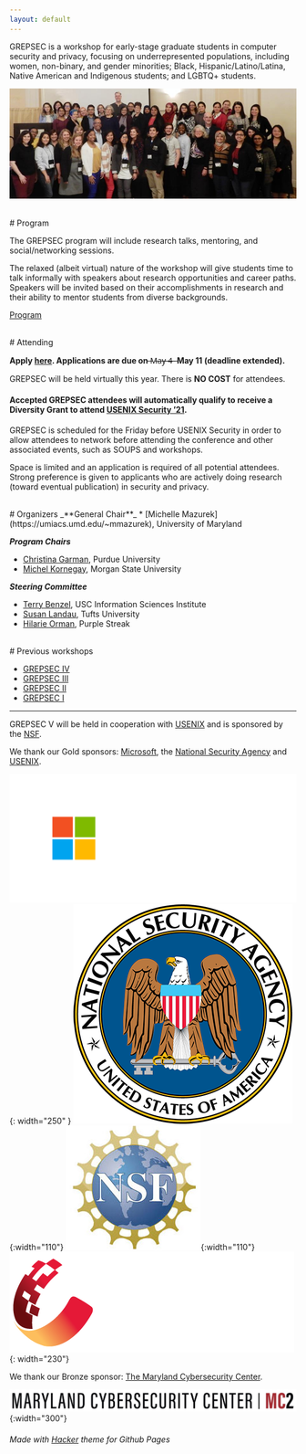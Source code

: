 ```yaml
---
layout: default
---
```


<!-- To test locally: bundle exec jekyll serve; check localhost:4000 -->
<!-- To publish, commit and push -->

<!-- ![GREPSEC logo](assets/images/gsec-symbol-lo2.gif) -->

GREPSEC is a workshop for early-stage graduate students in computer security and privacy, focusing on underrepresented populations, including women, non-binary, and gender minorities; Black, Hispanic/Latino/Latina, Native American and Indigenous students; and LGBTQ+ students.


![GREPSEC4 attendees](assets/images/grepsecIV.jpg)

<br>
# Program

The GREPSEC program will include research talks, mentoring, and social/networking sessions.

The relaxed (albeit virtual) nature of the workshop will give students time to talk informally with speakers about research opportunities and career paths. Speakers will be invited based on their accomplishments in research and their ability to mentor students from diverse backgrounds.

[Program](./program.md)

<br>
# Attending

**Apply [here](https://go.umd.edu/grepsecV-apply). Applications are due on**  ̶M̶a̶y̶ ̶4̶ ̶ **May 11 (deadline extended).**

GREPSEC will be held virtually this year.  There is **NO COST** for attendees.

#### Accepted GREPSEC attendees will automatically qualify to receive a Diversity Grant to attend [USENIX Security ’21](https://www.usenix.org/conference/usenixsecurity21/).
GREPSEC is scheduled for the Friday before USENIX Security in order to allow attendees to network before attending the conference and other associated events, such as SOUPS and workshops.

Space is limited and an application is required of all potential attendees. Strong preference is given to applicants who are actively doing research (toward eventual publication) in security and privacy.



<br>
# Organizers
_**General Chair**_
* [Michelle Mazurek](https://umiacs.umd.edu/~mmazurek), University of Maryland <br>

_**Program Chairs**_
* [Christina Garman](https://www.cs.purdue.edu/homes/clg/), Purdue University
* [Michel Kornegay](https://www.armmedlab.com), Morgan State University<br>

_**Steering Committee**_
* [Terry Benzel](http://isi.edu/people/tbenzel), USC Information Sciences Institute
* [Susan Landau](http://privacyink.org/), Tufts University
* [Hilarie Orman](http://www.purplestreak.com/), Purple Streak

<!-- | **General Chair** | |
| --- | --- |
| Michelle Mazurek | University of Maryland |

|**Program Chairs**| |
| --- | --- |
| Christina Garman | Purdue University |
| Michel Kornegay | Morgan State University |

|**Steering Committee**|  |
| --- | --- |
|[Terry Benzel](http://isi.edu/people/tbenzel) | USC Information Sciences Institute |
|[Susan Landau](http://privacyink.org/) | Tufts University |
|[Hilarie Orman](http://www.purplestreak.com/) | Purple Streak | -->



<br>
# Previous workshops

*  [GREPSEC IV](https://www.ieee-security.org/grepsec/index-gs4.html)
*  [GREPSEC III](https://www.ieee-security.org/grepsec/index-gs3.html)
*  [GREPSEC II](https://www.ieee-security.org/grepsec/grepsec2)
*  [GREPSEC I](https://www.ieee-security.org/grepsec/grepsec1/)

* * *
GREPSEC V will be held in cooperation with [USENIX](https://usenix.org) and is sponsored by the [NSF](https://nsf.gov).

We thank our Gold sponsors: [Microsoft](https://www.microsoft.com), the [National Security Agency]() and [USENIX](https://usenix.org).

![Microsoft logo](assets/images/Microsoft-logo_rgb_c-wht.png){: width="250" }
![NSA logo](assets/images/nsa-insignia-sm.png){:width="110"}
![NSF logo](assets/images/impacts_nsf_logo.jpg){:width="110"}
![USENIX logo](assets/images/usenix_logo_full_color_white_text.png){: width="230"}

We thank our Bronze sponsor: [The Maryland Cybersecurity Center](https://cyber.umd.edu).

![MC2 logo](assets/images/mc2-logo.jpg){:width="300"}


###### Made with [Hacker](https://pages-themes.github.io/hacker/) theme for Github Pages
